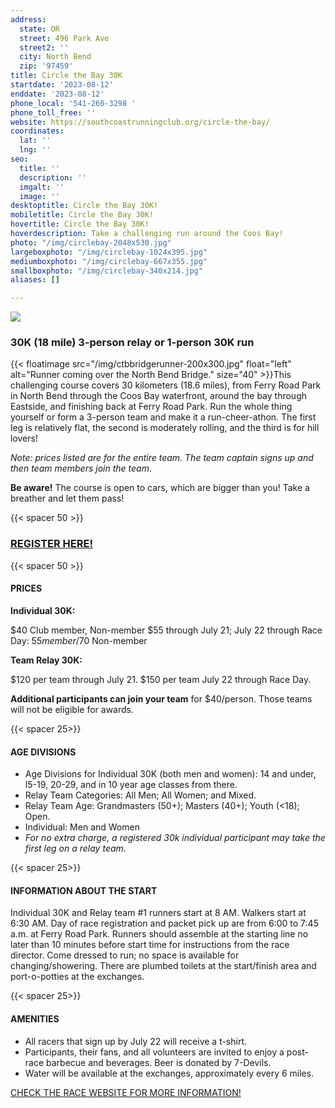 ```yaml
---
address:
  state: OR
  street: 496 Park Ave
  street2: ''
  city: North Bend
  zip: '97459'
title: Circle the Bay 30K
startdate: '2023-08-12'
enddate: '2023-08-12'
phone_local: '541-260-3298 '
phone_toll_free: ''
website: https://southcoastrunningclub.org/circle-the-bay/
coordinates:
  lat: ''
  lng: ''
seo:
  title: ''
  description: ''
  imgalt: ''
  image: ''
desktoptitle: Circle the Bay 30K!
mobiletitle: Circle the Bay 30K!
hovertitle: Circle the Bay 30K!
hoverdescription: Take a challenging run around the Coos Bay!
photo: "/img/circlebay-2048x530.jpg"
largeboxphoto: "/img/circlebay-1024x395.jpg"
mediumboxphoto: "/img/circlebay-667x355.jpg"
smallboxphoto: "/img/circlebay-340x214.jpg"
aliases: []

---
```

![](/img/circlebay-667x355.jpg)

### 30K (18 mile) 3-person relay or 1-person 30K run

{{< floatimage src="/img/ctbbridgerunner-200x300.jpg" float="left" alt="Runner coming over the North Bend Bridge." size="40" >}}This challenging course covers 30 kilometers (18.6 miles), from Ferry Road Park in North Bend through the Coos Bay waterfront, around the bay through Eastside, and finishing back at Ferry Road Park. Run the whole thing yourself or form a 3-person team and make it a run-cheer-athon.  The first leg is relatively flat, the second is moderately rolling, and the third is for hill lovers!

_Note: prices listed are for the entire team.  The team captain signs up and then team members join the team_.

**Be aware!**  The course is open to cars, which are bigger than you!  Take a breather and let them pass!

{{< spacer 50 >}}

### [REGISTER HERE!](https://runsignup.com/Race/OR/NorthBend/CircletheBayNorthBend)

{{< spacer 50 >}}

#### PRICES

**Individual 30K:** 

$40 Club member, Non-member $55 through July 21; July 22 through Race Day: $55 member/$70 Non-member

**Team Relay 30K:** 

$120 per team through July 21. $150 per team July 22 through Race Day. 

**Additional participants can join your team** for $40/person.  Those teams will not be eligible for awards.

{{< spacer 25>}}

#### AGE DIVISIONS

* Age Divisions for Individual 30K (both men and women): 14 and under, l5-19, 20-29, and in 10 year age classes from there.
* Relay Team Categories: All Men; All Women; and Mixed.
* Relay Team Age: Grandmasters (50+); Masters (40+); Youth (<18); Open.
* Individual: Men and Women
* _For no extra charge, a registered 30k individual participant may take the first leg on a relay team._

{{< spacer 25>}}

#### INFORMATION ABOUT THE START

Individual 30K and Relay team #1 runners start at 8 AM.  Walkers start at 6:30 AM. Day of race registration and packet pick up are from 6:00 to 7:45 a.m. at Ferry Road Park. Runners should assemble at the starting line no later than 10 minutes before start time for instructions from the race director.  Come dressed to run; no space is available for changing/showering.  There are plumbed toilets at the start/finish area and port-o-potties at the exchanges.

{{< spacer 25>}}

#### AMENITIES

* All racers that sign up by July 22 will receive a t-shirt.
* Participants, their fans, and all volunteers are invited to enjoy a post-race barbecue and beverages.   Beer is donated by 7-Devils.
* Water will be available at the exchanges, approximately every 6 miles.

[CHECK THE RACE WEBSITE FOR MORE INFORMATION!](https://southcoastrunningclub.org/circle-the-bay/)